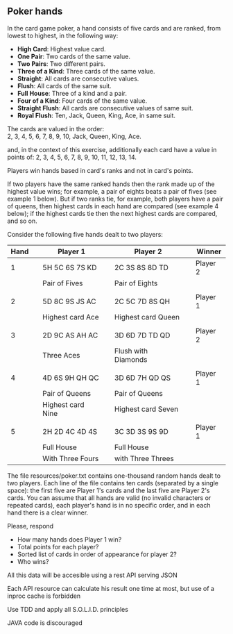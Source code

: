 ## Poker hands

In the card game poker, a hand consists of five cards and are ranked, from lowest to highest, in the following way:

*   **High Card**: Highest value card.
*   **One Pair**: Two cards of the same value.
*   **Two Pairs**: Two different pairs.
*   **Three of a Kind**: Three cards of the same value.
*   **Straight**: All cards are consecutive values.
*   **Flush**: All cards of the same suit.
*   **Full House**: Three of a kind and a pair.
*   **Four of a Kind**: Four cards of the same value.
*   **Straight Flush**: All cards are consecutive values of same suit.
*   **Royal Flush**: Ten, Jack, Queen, King, Ace, in same suit.

The cards are valued in the order:  
2, 3, 4, 5, 6, 7, 8, 9, 10, Jack, Queen, King, Ace.

and, in the context of this exercise, additionally each card have a value in points of:
2, 3, 4, 5, 6, 7, 8, 9, 10, 11, 12, 13, 14.

Players win hands based in card's ranks and not in card's points.

If two players have the same ranked hands then the rank made up of the highest value wins; for example, a pair of eights beats a pair of fives (see example 1 below). But if two ranks tie, for example, both players have a pair of queens, then highest cards in each hand are compared (see example 4 below); if the highest cards tie then the next highest cards are compared, and so on.

Consider the following five hands dealt to two players:

| Hand |   | Player 1          |   | Player 2            |   | Winner   |
|------|---|-------------------|---|---------------------|---|----------|
|   1  |   | 5H 5C 6S 7S KD    |   | 2C 3S 8S 8D TD      |   | Player 2 |
|      |   | Pair of Fives     |   | Pair of Eights      |   |          |
|      |   |                   |   |                     |   |          |
|   2  |   | 5D 8C 9S JS AC    |   | 2C 5C 7D 8S QH      |   | Player 1 |
|      |   | Highest card Ace  |   | Highest card Queen  |   |          |
|      |   |                   |   |                     |   |          |
|   3  |   | 2D 9C AS AH AC    |   | 3D 6D 7D TD QD      |   | Player 2 |
|      |   | Three Aces        |   | Flush with Diamonds |   |          |
|      |   |                   |   |                     |   |          |
|   4  |   | 4D 6S 9H QH QC    |   | 3D 6D 7H QD QS      |   | Player 1 |
|      |   | Pair of Queens    |   | Pair of Queens      |   |          |
|      |   | Highest card Nine |   | Highest card Seven  |   |          |
|      |   |                   |   |                     |   |          |
|   5  |   | 2H 2D 4C 4D 4S    |   | 3C 3D 3S 9S 9D      |   | Player 1 |
|      |   | Full House        |   | Full House          |   |          |
|      |   | With Three Fours  |   | with Three Threes   |   |          |

The file resources/poker.txt contains one-thousand random hands dealt to two players.
Each line of the file contains ten cards (separated by a single space):
the first five are Player 1's cards and the last five are Player 2's cards.
You can assume that all hands are valid (no invalid characters or repeated cards),
each player's hand is in no specific order, and in each hand there is a clear winner.

Please, respond
*   How many hands does Player 1 win?
*   Total points for each player?
*   Sorted list of cards in order of appearance for player 2?
*   Who wins?

All this data will be accesible using a rest API serving JSON

Each API resource can calculate his result one time at most, but use of a inproc cache is forbidden

Use TDD and apply all S.O.L.I.D. principles

JAVA code is discouraged